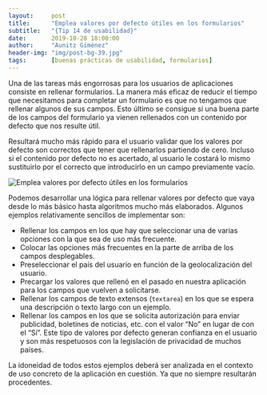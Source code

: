 ```yaml
---
layout:     post
title:      "Emplea valores por defecto útiles en los formularios"
subtitle:   "{Tip 14 de usabilidad}"
date:       2019-10-28 18:00:00
author:     "Aunitz Giménez"
header-img: "img/post-bg-39.jpg"
tags:       [buenas prácticas de usabilidad, formularios]
---
```


<p>Una de las tareas más engorrosas para los usuarios de aplicaciones consiste en rellenar formularios. La manera más eficaz de reducir el tiempo que necesitamos para completar un formulario es que no tengamos que rellenar algunos de sus campos. Esto último se consigue si una buena parte de los campos del formulario ya vienen rellenados con un contenido por defecto que nos resulte útil.</p>

<p>Resultará mucho más rápido para el usuario validar que los valores por defecto son correctos que tener que rellenarlos partiendo de cero. Incluso si el contenido por defecto no es acertado, al usuario le costará lo mismo sustituirlo por el correcto que introducirlo en un campo previamente vacío.</p>

<p><img src="{{ site.baseurl }}/img/tip-14-emplea-valores-por-defecto-utiles-en-formularios.png" alt="Emplea valores por defecto útiles en los formularios"></p>

<p>Podemos desarrollar una lógica para rellenar valores por defecto que vaya desde lo más básico hasta algoritmos mucho más elaborados. Algunos ejemplos relativamente sencillos de implementar son:</p>

<ul>
    <li>Rellenar los campos en los que hay que seleccionar una de varias opciones con la que sea de uso más frecuente.</li>
    <li>Colocar las opciones más frecuentes en la parte de arriba de los campos desplegables.</li>
    <li>Preseleccionar el país del usuario en función de la geolocalización del usuario.</li>
    <li>Precargar los valores que rellenó en el pasado en nuestra aplicación para los campos que vuelven a solicitarse.</li>
    <li>Rellenar los campos de texto extensos (<code>textarea</code>) en los que se espera una descripción o texto largo con un ejemplo.</li>
    <li>Rellenar los campos en los que se solicita autorización para enviar publicidad, boletines de noticias, etc. con el valor “No” en lugar de con el “Sí”. Este tipo de valores por defecto generan confianza en el usuario y son más respetuosos con la legislación de privacidad de muchos países.</li>
</ul>

<p>La idoneidad de todos estos ejemplos deberá ser analizada en el contexto de uso concreto de la aplicación en cuestión. Ya que no siempre resultarán procedentes.</p>